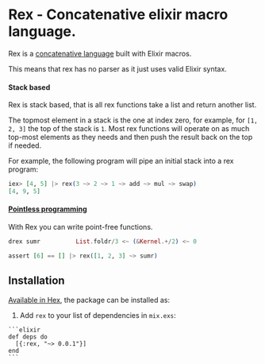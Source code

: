 # Rex - Concatenative elixir macro language.

Rex is a [concatenative language](http://concatenative.org) built with Elixir macros.


This means that rex has no parser as it just uses valid Elixir syntax.


#### Stack based

Rex is stack based, that is all rex functions take a list and return another list.

The topmost element in a stack is the one at index zero, for example, for
`[1, 2, 3]` the top of the stack is `1`. Most rex functions will operate on as much
top-most elements as they needs and then push the result back on the top if needed.

For example, the following program will pipe an initial stack into a rex program:

```elixir
iex> [4, 5] |> rex(3 ~> 2 ~> 1 ~> add ~> mul ~> swap)
[4, 9, 5] 
```

#### [Pointless programming](https://en.wikipedia.org/wiki/Tacit_programming)

With Rex you can write point-free functions.

```elixir
drex sumr          List.foldr/3 <~ (&Kernel.+/2) <~ 0

assert [6] == [] |> rex([1, 2, 3] ~> sumr)
```

## Installation

[Available in Hex](https://hex.pm/packages/rex), the package can be installed as:

  1. Add `rex` to your list of dependencies in `mix.exs`:

    ```elixir
    def deps do
      [{:rex, "~> 0.0.1"}]
    end
    ```

